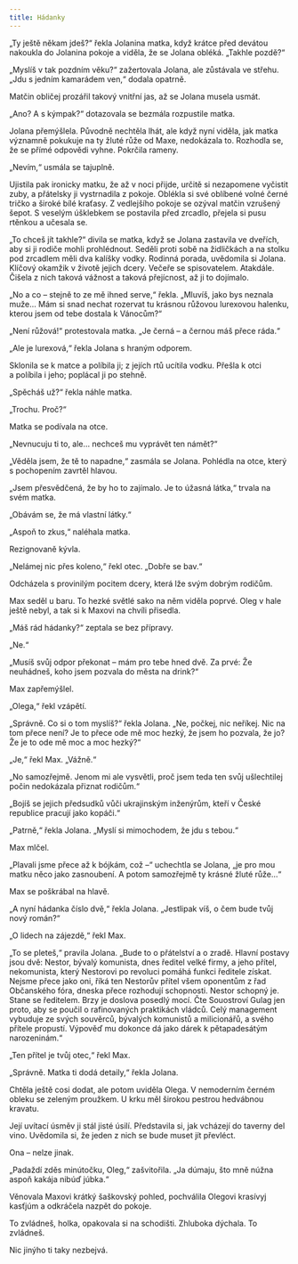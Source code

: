 ```yaml
---
title: Hádanky
---
```


„Ty ještě někam jdeš?“ řekla Jolanina matka, když krátce před devátou nakoukla do Jolanina pokoje a viděla, že se Jolana obléká. „Takhle pozdě?“

„Myslíš v tak pozdním věku?“ zažertovala Jolana, ale zůstávala ve střehu. „Jdu s jedním kamarádem ven,“ dodala opatrně.

Matčin obličej prozářil takový vnitřní jas, až se Jolana musela usmát.

„Ano? A s kýmpak?“ dotazovala se bezmála rozpustile matka.

Jolana přemýšlela. Původně nechtěla lhát, ale když nyní viděla, jak matka významně pokukuje na ty žluté růže od Maxe, nedokázala to. Rozhodla se, že se přímé odpovědi vyhne. Pokrčila rameny.

„Nevím,“ usmála se tajuplně.

Ujistila pak ironicky matku, že až v noci přijde, určitě si nezapomene vyčistit zuby, a přátelsky ji vystrnadila z pokoje. Oblékla si své oblíbené volné černé tričko a široké bílé kraťasy. Z vedlejšího pokoje se ozýval matčin vzrušený šepot. S veselým úšklebkem se postavila před zrcadlo, přejela si pusu rtěnkou a učesala se.

„To chceš jít takhle?“ divila se matka, když se Jolana zastavila ve dveřích, aby si ji rodiče mohli prohlédnout. Seděli proti sobě na židličkách a na stolku pod zrcadlem měli dva kalíšky vodky. Rodinná porada, uvědomila si Jolana. Klíčový okamžik v životě jejich dcery. Večeře se spisovatelem. Atakdále. Čišela z nich taková vážnost a taková přejícnost, až ji to dojímalo.

„No a co – stejně to ze mě ihned serve,“ řekla. „Mluvíš, jako bys neznala muže… Mám si snad nechat rozervat tu krásnou růžovou lurexovou halenku, kterou jsem od tebe dostala k Vánocům?“

„Není růžová!“ protestovala matka. „Je černá – a černou máš přece ráda.“

„Ale je lurexová,“ řekla Jolana s hraným odporem.

Sklonila se k matce a políbila ji; z jejích rtů ucítila vodku. Přešla k otci a políbila i jeho; poplácal ji po stehně.

„Spěcháš už?“ řekla náhle matka.

„Trochu. Proč?“

Matka se podívala na otce.

„Nevnucuju ti to, ale… nechceš mu vyprávět ten námět?“

„Věděla jsem, že tě to napadne,“ zasmála se Jolana. Pohlédla na otce, který s pochopením zavrtěl hlavou.

„Jsem přesvědčená, že by ho to zajímalo. Je to úžasná látka,“ trvala na svém matka.

„Obávám se, že má vlastní látky.“

„Aspoň to zkus,“ naléhala matka.

Rezignovaně kývla.

„Nelámej nic přes koleno,“ řekl otec. „Dobře se bav.“

Odcházela s provinilým pocitem dcery, která lže svým dobrým rodičům.

Max seděl u baru. To hezké světlé sako na něm viděla poprvé. Oleg v hale ještě nebyl, a tak si k Maxovi na chvíli přisedla.

„Máš rád hádanky?“ zeptala se bez přípravy.

„Ne.“

„Musíš svůj odpor překonat – mám pro tebe hned dvě. Za prvé: Že neuhádneš, koho jsem pozvala do města na drink?“

Max zapřemýšlel.

„Olega,“ řekl vzápětí.

„Správně. Co si o tom myslíš?“ řekla Jolana. „Ne, počkej, nic neříkej. Nic na tom přece není? Je to přece ode mě moc hezký, že jsem ho pozvala, že jo? Že je to ode mě moc a moc hezký?“

„Je,“ řekl Max. „Vážně.“

„No samozřejmě. Jenom mi ale vysvětli, proč jsem teda ten svůj ušlechtilej počin nedokázala přiznat rodičům.“

„Bojíš se jejich předsudků vůči ukrajinským inženýrům, kteří v České republice pracují jako kopáči.“

„Patrně,“ řekla Jolana. „Myslí si mimochodem, že jdu s tebou.“

Max mlčel.

„Plavali jsme přece až k bójkám, což –“ uchechtla se Jolana, „je pro mou matku něco jako zasnoubení. A potom samozřejmě ty krásné žluté růže…“

Max se poškrábal na hlavě.

„A nyní hádanka číslo dvě,“ řekla Jolana. „Jestlipak víš, o čem bude tvůj nový román?“

„O lidech na zájezdě,“ řekl Max.

„To se pleteš,“ pravila Jolana. „Bude to o přátelství a o zradě. Hlavní postavy jsou dvě: Nestor, bývalý komunista, dnes ředitel velké firmy, a jeho přítel, nekomunista, který Nestorovi po revoluci pomáhá funkci ředitele získat. Nejsme přece jako oni, říká ten Nesto­rův přítel všem oponentům z řad Občanského fóra, dneska přece rozhodují schopnosti. Nestor schopný je. Stane se ředitelem. Brzy je doslova posedlý mocí. Čte Souostroví Gulag jen proto, aby se poučil o rafinovaných praktikách vládců. Celý management vybuduje ze svých souvěrců, bývalých komunistů a milicionářů, a svého přítele propustí. Výpověď mu dokonce dá jako dárek k pětapadesátým narozeninám.“

„Ten přítel je tvůj otec,“ řekl Max.

„Správně. Matka ti dodá detaily,“ řekla Jolana.

Chtěla ještě cosi dodat, ale potom uviděla Olega. V nemoderním černém obleku se zeleným proužkem. U krku měl širokou pestrou hedvábnou kravatu.

Její uvítací úsměv ji stál jisté úsilí. Představila si, jak vcházejí do taverny del vino. Uvědomila si, že jeden z nich se bude muset jít převléct.

Ona – nelze jinak.

„Padaždí zděs minútočku, Oleg,“ zašvitořila. „Ja dúmaju, što mně núžna aspoň kakája nibúď júbka.“

Věnovala Maxovi krátký šaškovský pohled, pochválila Olegovi krasívyj kasťjúm a odkráčela nazpět do pokoje.

To zvládneš, holka, opakovala si na schodišti. Zhluboka dýchala. To zvládneš.

Nic jinýho ti taky nezbejvá.
